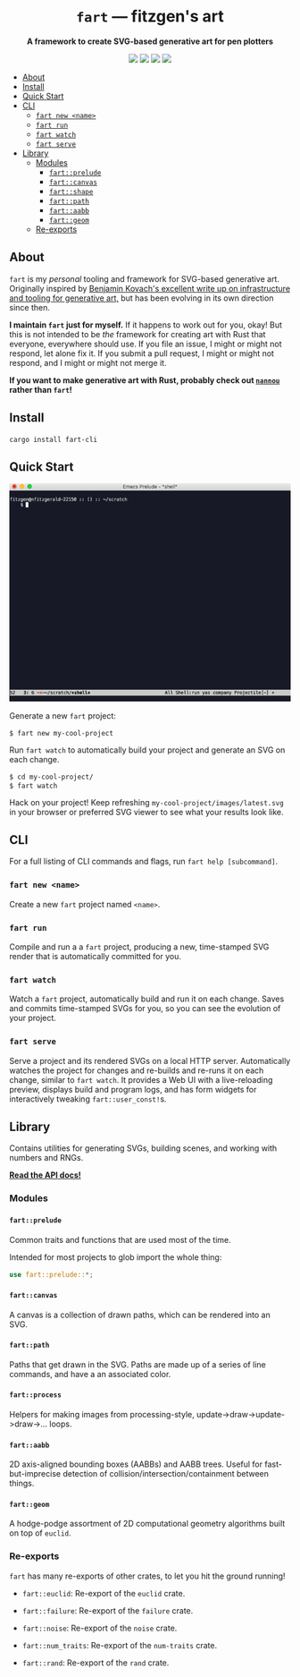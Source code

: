 <div align="center">

  <h1><code>fart</code> &mdash; fitzgen's art</h1>

  <strong>A framework to create SVG-based generative art for pen plotters</strong>

  <p>
    <a href="https://docs.rs/fart/"><img src="https://docs.rs/fart/badge.svg"/></a>
    <a href="https://crates.io/crates/fart"><img src="https://img.shields.io/crates/v/fart.svg"/></a>
    <a href="https://crates.io/crates/fart"><img src="https://img.shields.io/crates/d/fart.svg"/></a>
    <a href="https://travis-ci.com/fitzgen/fart"><img src="https://travis-ci.com/fitzgen/fart.svg?branch=master"/></a>
  </p>

</div>

<!-- START doctoc generated TOC please keep comment here to allow auto update -->
<!-- DON'T EDIT THIS SECTION, INSTEAD RE-RUN doctoc TO UPDATE -->


- [About](#about)
- [Install](#install)
- [Quick Start](#quick-start)
- [CLI](#cli)
  - [`fart new <name>`](#fart-new-name)
  - [`fart run`](#fart-run)
  - [`fart watch`](#fart-watch)
  - [`fart serve`](#fart-serve)
- [Library](#library)
  - [Modules](#modules)
    - [`fart::prelude`](#fartprelude)
    - [`fart::canvas`](#fartcanvas)
    - [`fart::shape`](#fartshape)
    - [`fart::path`](#fartpath)
    - [`fart::aabb`](#fartaabb)
    - [`fart::geom`](#fartgeom)
  - [Re-exports](#re-exports)

<!-- END doctoc generated TOC please keep comment here to allow auto update -->

## About

`fart` is my *personal* tooling and framework for SVG-based generative
art. Originally inspired by [Benjamin Kovach's excellent write up on
infrastructure and tooling for generative
art,](https://www.kovach.me/posts/2018-10-13-infrastructure-of-art.html) but has
been evolving in its own direction since then.

**I maintain `fart` just for myself.** If it happens to work out for you, okay!
But this is not intended to be *the* framework for creating art with Rust that
everyone, everywhere should use. If you file an issue, I might or might not
respond, let alone fix it. If you submit a pull request, I might or might not
respond, and I might or might not merge it.

**If you want to make generative art with Rust, probably check out
[`nannou`](https://nannou.cc/) rather than `fart`!**

## Install

```
cargo install fart-cli
```

## Quick Start

![fart quick start](./fart.gif)

Generate a new `fart` project:

```
$ fart new my-cool-project
```

Run `fart watch` to automatically build your project and generate an SVG on each
change.

```
$ cd my-cool-project/
$ fart watch
```

Hack on your project! Keep refreshing `my-cool-project/images/latest.svg` in
your browser or preferred SVG viewer to see what your results look like.

## CLI

For a full listing of CLI commands and flags, run `fart help [subcommand]`.

### `fart new <name>`

Create a new `fart` project named `<name>`.

### `fart run`

Compile and run a a `fart` project, producing a new, time-stamped SVG render
that is automatically committed for you.

### `fart watch`

Watch a `fart` project, automatically build and run it on each change. Saves and
commits time-stamped SVGs for you, so you can see the evolution of your project.

### `fart serve`

Serve a project and its rendered SVGs on a local HTTP server. Automatically
watches the project for changes and re-builds and re-runs it on each change,
similar to `fart watch`. It provides a Web UI with a live-reloading preview,
displays build and program logs, and has form widgets for interactively tweaking
`fart::user_const!`s.

## Library

Contains utilities for generating SVGs, building scenes, and working with
numbers and RNGs.

[**Read the API docs!**](https://docs.rs/fart)

### Modules

#### `fart::prelude`

Common traits and functions that are used most of the time.

Intended for most projects to glob import the whole thing:

```rust
use fart::prelude::*;
```

#### `fart::canvas`

A canvas is a collection of drawn paths, which can be rendered into an SVG.

#### `fart::path`

Paths that get drawn in the SVG. Paths are made up of a series of line commands,
and have a an associated color.

#### `fart::process`

Helpers for making images from processing-style,
update->draw->update->draw->... loops.

#### `fart::aabb`

2D axis-aligned bounding boxes (AABBs) and AABB trees. Useful for
fast-but-imprecise detection of collision/intersection/containment between
things.

#### `fart::geom`

A hodge-podge assortment of 2D computational geometry algorithms built on top of
`euclid`.

### Re-exports

`fart` has many re-exports of other crates, to let you hit the ground running!

* `fart::euclid`: Re-export of the `euclid` crate.

* `fart::failure`: Re-export of the `failure` crate.

* `fart::noise`: Re-export of the `noise` crate.

* `fart::num_traits`: Re-export of the `num-traits` crate.

* `fart::rand`: Re-export of the `rand` crate.
